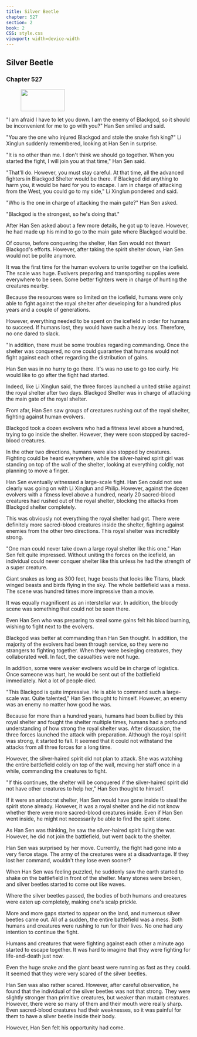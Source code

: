 ```yaml
---
title: Silver Beetle
chapter: 527
section: 2
book: 2
CSS: style.css
viewport: width=device-width
---
```


## Silver Beetle

### Chapter 527

<figure>
	<img src="../Images/gem.gif" alt="" id="gem" width="120" height="60" />
</figure>

"I am afraid I have to let you down. I am the enemy of Blackgod, so it should be inconvenient for me to go with you?" Han Sen smiled and said.

"You are the one who injured Blackgod and stole the snake fish king?" Li Xinglun suddenly remembered, looking at Han Sen in surprise.

"It is no other than me. I don't think we should go together. When you started the fight, I will join you at that time," Han Sen said.

"That'll do. However, you must stay careful. At that time, all the advanced fighters in Blackgod Shelter would be there. If Blackgod did anything to harm you, it would be hard for you to escape. I am in charge of attacking from the West, you could go to my side," Li Xinglun pondered and said.

"Who is the one in charge of attacking the main gate?" Han Sen asked.

"Blackgod is the strongest, so he's doing that."

After Han Sen asked about a few more details, he got up to leave. However, he had made up his mind to go to the main gate where Blackgod would be.

Of course, before conquering the shelter, Han Sen would not thwart Blackgod's efforts. However, after taking the spirit shelter down, Han Sen would not be polite anymore.

It was the first time for the human evolvers to unite together on the icefield. The scale was huge. Evolvers preparing and transporting supplies were everywhere to be seen. Some better fighters were in charge of hunting the creatures nearby.

Because the resources were so limited on the icefield, humans were only able to fight against the royal shelter after developing for a hundred plus years and a couple of generations.

However, everything needed to be spent on the icefield in order for humans to succeed. If humans lost, they would have such a heavy loss. Therefore, no one dared to slack.

"In addition, there must be some troubles regarding commanding. Once the shelter was conquered, no one could guarantee that humans would not fight against each other regarding the distribution of gains.

Han Sen was in no hurry to go there. It's was no use to go too early. He would like to go after the fight had started.

Indeed, like Li Xinglun said, the three forces launched a united strike against the royal shelter after two days. Blackgod Shelter was in charge of attacking the main gate of the royal shelter.

From afar, Han Sen saw groups of creatures rushing out of the royal shelter, fighting against human evolvers.

Blackgod took a dozen evolvers who had a fitness level above a hundred, trying to go inside the shelter. However, they were soon stopped by sacred-blood creatures.

In the other two directions, humans were also stopped by creatures. Fighting could be heard everywhere, while the silver-haired spirit girl was standing on top of the wall of the shelter, looking at everything coldly, not planning to move a finger.

Han Sen eventually witnessed a large-scale fight. Han Sen could not see clearly was going on with Li Xinglun and Philip. However, against the dozen evolvers with a fitness level above a hundred, nearly 20 sacred-blood creatures had rushed out of the royal shelter, blocking the attacks from Blackgod shelter completely.

This was obviously not everything the royal shelter had got. There were definitely more sacred-blood creatures inside the shelter, fighting against enemies from the other two directions. This royal shelter was incredibly strong.

"One man could never take down a large royal shelter like this one." Han Sen felt quite impressed. Without uniting the forces on the icefield, an individual could never conquer shelter like this unless he had the strength of a super creature.

Giant snakes as long as 300 feet, huge beasts that looks like Titans, black winged beasts and birds flying in the sky. The whole battlefield was a mess. The scene was hundred times more impressive than a movie.

It was equally magnificent as an interstellar war. In addition, the bloody scene was something that could not be seen there.

Even Han Sen who was preparing to steal some gains felt his blood burning, wishing to fight next to the evolvers.

Blackgod was better at commanding than Han Sen thought. In addition, the majority of the evolvers had been through service, so they were no strangers to fighting together. When they were besieging creatures, they collaborated well. In fact, the casualties were not huge.

In addition, some were weaker evolvers would be in charge of logistics. Once someone was hurt, he would be sent out of the battlefield immediately. Not a lot of people died.

"This Blackgod is quite impressive. He is able to command such a large-scale war. Quite talented," Han Sen thought to himself. However, an enemy was an enemy no matter how good he was.

Because for more than a hundred years, humans had been bullied by this royal shelter and fought the shelter multiple times, humans had a profound understanding of how strong the royal shelter was. After discussion, the three forces launched the attack with preparation. Although the royal spirit was strong, it started to fall. It seemed that it could not withstand the attacks from all three forces for a long time.

However, the silver-haired spirit did not plan to attack. She was watching the entire battlefield coldly on top of the wall, moving her staff once in a while, commanding the creatures to fight.

"If this continues, the shelter will be conquered if the silver-haired spirit did not have other creatures to help her," Han Sen thought to himself.

If it were an aristocrat shelter, Han Sen would have gone inside to steal the spirit stone already. However, it was a royal shelter and he did not know whether there were more sacred-blood creatures inside. Even if Han Sen went inside, he might not necessarily be able to find the spirit stone.

As Han Sen was thinking, he saw the silver-haired spirit living the war. However, he did not join the battlefield, but went back to the shelter.

Han Sen was surprised by her move. Currently, the fight had gone into a very fierce stage. The army of the creatures were at a disadvantage. If they lost her command, wouldn't they lose even sooner?

When Han Sen was feeling puzzled, he suddenly saw the earth started to shake on the battlefield in front of the shelter. Many stones were broken, and silver beetles started to come out like waves.

Where the silver beetles passed, the bodies of both humans and creatures were eaten up completely, making one's scalp prickle.

More and more gaps started to appear on the land, and numerous silver beetles came out. All of a sudden, the entire battlefield was a mess. Both humans and creatures were rushing to run for their lives. No one had any intention to continue the fight.

Humans and creatures that were fighting against each other a minute ago started to escape together. It was hard to imagine that they were fighting for life-and-death just now.

Even the huge snake and the giant beast were running as fast as they could. It seemed that they were very scared of the silver beetles.

Han Sen was also rather scared. However, after careful observation, he found that the individual of the silver beetles was not that strong. They were slightly stronger than primitive creatures, but weaker than mutant creatures. However, there were so many of them and their mouth were really sharp. Even sacred-blood creatures had their weaknesses, so it was painful for them to have a silver beetle inside their body.

However, Han Sen felt his opportunity had come.